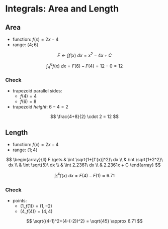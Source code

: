 # Integrals: Area and Length

## Area

- function: $f(x) = 2x-4$
- range: $\langle 4;6 \rangle$

$$
F \gets \int f(x)\ dx = x^2 - 4x + C
$$

$$
\int_4^6 f(x)\ dx = F(6)-F(4) = 12-0 = 12
$$

### Check

- trapezoid parallel sides:
  - $f(4)=4$
  - $f(6)=8$
- trapezoid _height_: $6-4=2$

$$
\frac{4+8}{2} \cdot 2 = 12
$$

## Length

- function: $f(x) = 2x-4$
- range: $\langle 1;4 \rangle$

$$
\begin{array}{ll}
F \gets &
\int \sqrt{1+[f'(x)]^2}\ dx
\\
&
\int \sqrt{1+2^2}\ dx
\\
&
\int \sqrt{5}\ dx
\\
&
\int 2.2361\ dx
\\
&
2.2361x + C
\end{array}
$$

$$
\int_1^4 f(x)\ dx = F(4)-F(1) \approx 6.71
$$

### Check

- points:
  - $(1,f(1)) = (1,-2)$
  - $(4,f(4)) = (4,4)$

$$
\sqrt{(4-1)^2+(4-(-2))^2} = \sqrt{45} \approx 6.71
$$
